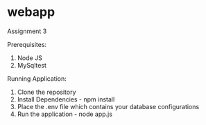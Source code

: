 # webapp
Assignment 3

Prerequisites:
1. Node JS
2. MySqltest

Running Application:
1. Clone the repository
2. Install Dependencies - npm install
3. Place the .env file which contains your database configurations
4. Run the application - node app.js
